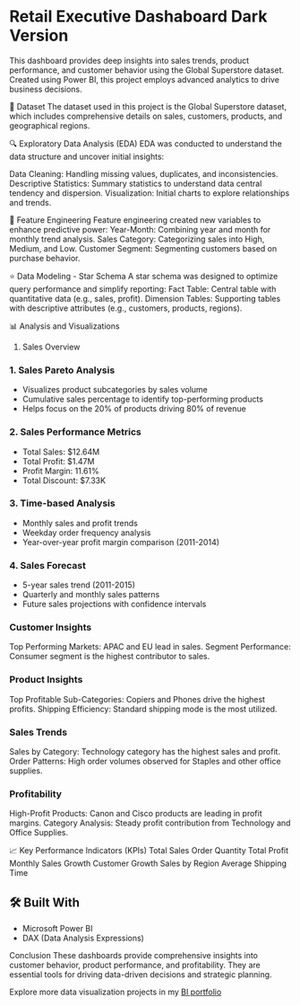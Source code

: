 # Retail Executive Dashaboard Dark Version

This dashboard provides deep insights into sales trends, product performance, and customer behavior using the Global Superstore dataset. Created using Power BI, this project employs advanced analytics to drive business decisions.

📂 Dataset
The dataset used in this project is the Global Superstore dataset, which includes comprehensive details on sales, customers, products, and geographical regions.

🔍 Exploratory Data Analysis (EDA)
EDA was conducted to understand the data structure and uncover initial insights:

Data Cleaning: Handling missing values, duplicates, and inconsistencies.
Descriptive Statistics: Summary statistics to understand data central tendency and dispersion.
Visualization: Initial charts to explore relationships and trends.


🔧 Feature Engineering
Feature engineering created new variables to enhance predictive power:
Year-Month: Combining year and month for monthly trend analysis.
Sales Category: Categorizing sales into High, Medium, and Low.
Customer Segment: Segmenting customers based on purchase behavior.

⭐ Data Modeling - Star Schema
A star schema was designed to optimize query performance and simplify reporting:
Fact Table: Central table with quantitative data (e.g., sales, profit).
Dimension Tables: Supporting tables with descriptive attributes (e.g., customers, products, regions).



📊 Analysis and Visualizations
1. Sales Overview
### 1. Sales Pareto Analysis
- Visualizes product subcategories by sales volume
- Cumulative sales percentage to identify top-performing products
- Helps focus on the 20% of products driving 80% of revenue

### 2. Sales Performance Metrics
- Total Sales: $12.64M
- Total Profit: $1.47M
- Profit Margin: 11.61%
- Total Discount: $7.33K

### 3. Time-based Analysis
- Monthly sales and profit trends
- Weekday order frequency analysis
- Year-over-year profit margin comparison (2011-2014)

### 4. Sales Forecast
- 5-year sales trend (2011-2015)
- Quarterly and monthly sales patterns
- Future sales projections with confidence intervals

### Customer Insights
Top Performing Markets: APAC and EU lead in sales.
Segment Performance: Consumer segment is the highest contributor to sales.

### Product Insights
Top Profitable Sub-Categories: Copiers and Phones drive the highest profits.
Shipping Efficiency: Standard shipping mode is the most utilized.

### Sales Trends
Sales by Category: Technology category has the highest sales and profit.
Order Patterns: High order volumes observed for Staples and other office supplies.

### Profitability
High-Profit Products: Canon and Cisco products are leading in profit margins.
Category Analysis: Steady profit contribution from Technology and Office Supplies.

📈 Key Performance Indicators (KPIs)
Total Sales
Order Quantity
Total Profit
Monthly Sales Growth
Customer Growth
Sales by Region
Average Shipping Time

## 🛠️ Built With
- Microsoft Power BI
- DAX (Data Analysis Expressions)

Conclusion
These dashboards provide comprehensive insights into customer behavior, product performance, and profitability. They are essential tools for driving data-driven decisions and strategic planning.

Explore more data visualization projects in my [BI portfolio](https://my.novypro.com/elvisramirez)